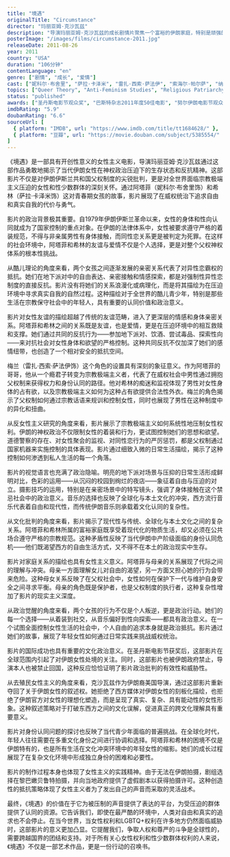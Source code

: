 ```yaml
---
title: "境遇"
originalTitle: "Circumstance"
director: "玛丽亚姆·克沙瓦兹"
description: "导演玛丽亚姆·克沙瓦兹的成长剧情片聚焦一个富裕的伊朗家庭，特别是顽强的少女阿塔菲和她的朋友萨拉之间从友谊发展为浪漫甚至情色关系的故事，以及阿塔菲的哥哥——一个戒毒康复者转向宗教极端主义的经历。这部充满活力的电影探索性叛逆主题，展现高中主角与父权压迫的冲突，最终深刻审视了伊朗神权政治下女性的处境。"
posterImage: "/images/films/circumstance-2011.jpg"
releaseDate: 2011-08-26
year: 2011
country: "USA"
duration: "106分钟"
contentLanguage: "en"
genre: ["剧情", "成长", "爱情"]
cast: ["妮科尔·布舍里", "萨拉·卡泽米", "雷扎·西索·萨法伊", "索海尔·帕尔萨", "纳斯琳·帕科", "辛纳·阿梅森"]
topics: ["Queer Theory", "Anti-Feminism Studies", "Religious Patriarchy Critique", "Political Consciousness", "Identity Formation", "Female Friendship", "Cultural Critique", "Decolonial Feminism"]
status: "published"
awards: ["圣丹斯电影节观众奖", "巴斯特杂志2011年度50佳电影", "努尔伊朗电影节观众最爱奖、最佳导演奖、最佳女主角奖", "巴黎女同性恋和女性主义电影节最佳故事片", "罗马电影节最佳首部电影奖"]
imdbRating: "5.9"
doubanRating: "6.6"
sourceUrl: [
  { platform: "IMDB", url: "https://www.imdb.com/title/tt1684628/" },
  { platform: "豆瓣", url: "https://movie.douban.com/subject/5385554/" }
]
---
```


《境遇》是一部具有开创性意义的女性主义电影，导演玛丽亚姆·克沙瓦兹通过这部作品勇敢地揭示了当代伊朗女性在神权政治压迫下的生存状态和反抗精神。这部影片不仅是对伊朗伊斯兰共和国父权制度的尖锐批判，更是对全世界面临宗教极端主义压迫的女性和性少数群体的深刻关怀。通过阿塔菲（妮科尔·布舍里饰）和希林（萨拉·卡泽米饰）这对青春期女孩的故事，影片展现了在威权统治下追求自由和真实自我的代价与勇气。

影片的政治背景极其重要。自1979年伊朗伊斯兰革命以来，女性的身体和性向认同就成为了国家控制的重点对象。在伊朗的法律体系中，女性被要求遵守严格的着装规范，不得与非亲属男性有身体接触，而同性恋关系更是被判定为死罪。在这样的社会环境中，阿塔菲和希林的友谊与爱情不仅是个人选择，更是对整个父权神权体系的根本性挑战。

从酷儿理论的角度来看，两个女孩之间逐渐发展的亲密关系代表了对异性恋霸权的抵抗。她们在地下派对中的自由表达、亲密接触和情感探索，都是对强制性异性恋制度的直接反抗。影片没有将她们的关系浪漫化或病理化，而是将其描绘为在压迫环境中寻求真实自我的自然过程。这种描绘对于全世界的酷儿青少年，特别是那些生活在宗教保守社会中的年轻人，具有重要的认同价值和政治意义。

影片对女性友谊的描绘超越了传统的友谊范畴，进入了更深层的情感和身体亲密关系。阿塔菲和希林之间的关系既是友谊，也是爱情，更是在压迫环境中的相互救赎和支撑。她们通过共同的反抗行为——参加地下派对、饮酒、尝试毒品、探索性向——来对抗社会对女性身体和欲望的严格控制。这种共同反抗不仅加深了她们的感情纽带，也创造了一个相对安全的抵抗空间。

梅兰（雷扎·西索·萨法伊饰）这个角色的设置具有深刻的象征意义。作为阿塔菲的哥哥，他从一个瘾君子转变为宗教极端主义者，代表了在威权社会中男性通过拥抱父权制来获得权力和身份认同的路径。他对希林的痴迷和监视体现了男性对女性身体的占有欲，以及宗教极端主义如何为这种占有欲提供合法性外衣。梅兰的角色揭示了父权制如何通过宗教话语来规训和控制女性，同时也展现了男性在这种制度中的异化和扭曲。

从反女性主义研究的角度来看，影片展示了宗教极端主义如何系统性地压制女性权利。伊朗的神权政治不仅限制女性的着装和行为，更试图控制她们的思想和欲望。道德警察的存在、对女性聚会的监视、对同性恋行为的严厉惩罚，都是父权制通过国家机器来实施控制的具体表现。影片通过细致入微的日常生活描绘，揭示了这种控制如何渗透到私人生活的每一个角落。

影片的视觉语言也充满了政治隐喻。明亮的地下派对场景与压抑的日常生活形成鲜明对比，色彩的运用——从沉闷的校园到绚烂的夜店——象征着自由与压迫的对立。摄影技巧的运用，特别是在亲密场景中的特写镜头，强调了身体接触在这个禁忌社会中的政治意义。音乐的选择也反映了全球化与本土文化的冲突，西方流行音乐代表着自由和现代性，而传统伊朗音乐则承载着文化认同的复杂性。

从文化批判的角度来看，影片揭示了现代性与传统、全球化与本土文化之间的复杂关系。阿塔菲和希林所属的富裕家庭既享受着现代化的物质生活，却又必须在公共场合遵守严格的宗教规范。这种矛盾性反映了当代伊朗中产阶级面临的身份认同危机——他们既渴望西方的自由生活方式，又不得不在本土的政治现实中生存。

影片对家庭关系的描绘也具有女性主义意义。阿塔菲与母亲的关系展现了代际之间的理解与冲突。母亲一方面理解女儿对自由的渴望，另一方面又担心她的行为会带来危险。这种母女关系反映了在父权社会中，女性如何在保护下一代与维护自身安全之间寻求平衡。母亲的角色既是保护者，也是父权制度的执行者，这种复杂性增加了影片的现实主义深度。

从政治觉醒的角度来看，两个女孩的行为不仅是个人叛逆，更是政治行动。她们的每一个选择——从着装到社交，从音乐偏好到性向探索——都具有政治意义。在一个试图全面控制女性生活的社会中，个人自由的追求本身就是政治抵抗。影片通过她们的故事，展现了年轻女性如何通过日常实践来挑战威权统治。

影片的国际成功也具有重要的文化政治意义。在圣丹斯电影节获奖后，这部影片在全球范围内引起了对伊朗女性处境的关注。同时，这部影片也被伊朗政府禁止，导演本人也被禁止回国，这种反应恰恰证明了影片政治批判的有效性和威胁性。

从去殖民女性主义的角度来看，克沙瓦兹作为伊朗裔美国导演，通过这部影片重新夺回了关于伊朗女性的叙述权。她拒绝了西方媒体对伊朗女性的刻板化描绘，也拒绝了伊朗官方对女性的理想化塑造，而是呈现了真实、复杂、具有能动性的女性形象。这种叙述策略对于打破东西方之间的文化误解，促进真正的跨文化理解具有重要意义。

影片对身份认同问题的探讨也反映了当代青少年面临的普遍挑战。在全球化时代，年轻人往往需要在多重文化身份之间进行协调和选择。阿塔菲和希林的困境不仅是伊朗特有的，也是所有生活在文化冲突环境中的年轻女性的缩影。她们的成长过程展现了在复杂文化环境中形成独立身份的困难和必要性。

影片的制作过程本身也体现了女性主义的实践精神。由于无法在伊朗拍摄，剧组选择在黎巴嫩贝鲁特拍摄，并向当地政府提供了虚假剧本以获得拍摄许可。这种创造性的抵抗策略体现了女性主义者为了发出自己的声音而采取的灵活战术。

最终，《境遇》的价值在于它为被压制的声音提供了表达的平台，为受压迫的群体提供了认同的资源。它告诉我们，即使在最严酷的环境中，人类对自由和真实的追求也不会停止。在当今世界，当女性权利和LGBTQ+权利在许多地方仍然面临威胁时，这部影片的意义更加凸显。它提醒我们，争取人权和尊严的斗争是全球性的，需要跨越国界的团结和支持。对于所有关心女性权利和性少数群体权利的人来说，《境遇》不仅是一部艺术作品，更是一份行动的召唤书。